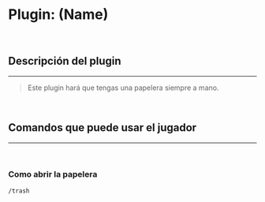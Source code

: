 # Plugin: (Name)

<br/>

## Descripción del plugin
---

> Este plugin hará que tengas una papelera siempre a mano.

<br/>

## Comandos que puede usar el jugador
---

<br/>

### Como abrir la papelera
~~~
/trash
~~~